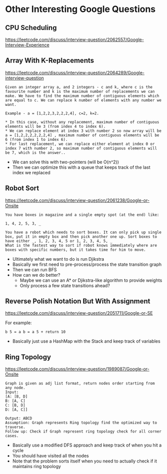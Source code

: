 # Other Interesting Google Questions

## CPU Scheduling

https://leetcode.com/discuss/interview-question/2062557/Google-Interview-Experience

## Array With K-Replacements

https://leetcode.com/discuss/interview-question/2064289/Google-interview-question

```
Given an integer array a, and 2 integers - c and k, where c is the favourite number and k is the maximum number of replacements we can make. We have to find the maximum number of contiguous elements which are equal to c. We can replace k number of elements with any number we want.

Example - a = [1,2,2,3,2,2,2,4], c=2, k=2.

* In this case, without any replacement, maximum number of contiguous elements will be 3 (from index 4 to index 6).
* We can replace element at index 3 with number 2 so now array will be a = [1,2,2,2,2,2,2,4] , maximum number of contiguous elements will be 6 (from index 1 to index 6).
* For last replacement, we can replace either element at index 0 or index 7 with number 2, so maximum number of contiguous elements will be 7, which is the answer..
```

- We can solve this with two-pointers (will be O(n^2))
- Then we can optimize this with a queue that keeps track of the last index we replaced

## Robot Sort

https://leetcode.com/discuss/interview-question/2061238/Google-or-Onsite

```
You have boxes in magazine and a single empty spot (at the end) like:

1, 4, 2, 5, 3, _

You have a robot which needs to sort boxes. It can only pick up single box, put it in empty box and then pick another one up. Sort boxes to have either _, 1, 2, 3, 4, 5 or 1, 2, 3, 4, 5, _
What is the fastest way to sort if robot knows immediately where are boxes with specific numbers, but it takes time for him to move.
```

- Ultimately what we want to do is run Djikstra
- Basically we first need to pre-process/process the state transition graph
- Then we can run BFS
- How can we do better?
  - Maybe we can use an A\* or Djikstra-like algorithm to provide weights
  - Only process a few state transitions ahead?

## Reverse Polish Notation But With Assignment

https://leetcode.com/discuss/interview-question/2051711/Google-or-SE

For example:

```
b 5 = a b = a 5 + return 10
```

- Basically just use a HashMap with the Stack and keep track of variables

## Ring Topology

https://leetcode.com/discuss/interview-question/1989087/Google-or-Onsite

```
Graph is given as adj list format, return nodes order starting from any node.
Input:
[A: [B, D]
B: [A, C]
C: [B, D]
D: [A, C]]

Output: ABCD
Assumption: Graph represents Ring topology find the optimized way to traverse.
Follow up: Check if Graph represent ring topology check for all corner cases.
```

- Basically use a modified DFS approach and keep track of when you hit a cycle
- You should have visited all the nodes
- Note that the problem sorts itself when you need to actually check if it maintains ring topology
